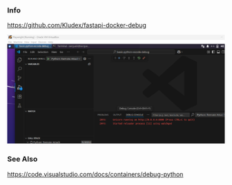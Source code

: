 
### Info
https://github.com/Kludex/fastapi-docker-debug

![working](screenshots/vscode.png)
### See Also
https://code.visualstudio.com/docs/containers/debug-python
